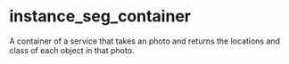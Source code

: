 # instance_seg_container
A container of a service that takes an photo and returns the locations and class of each object in that photo.
